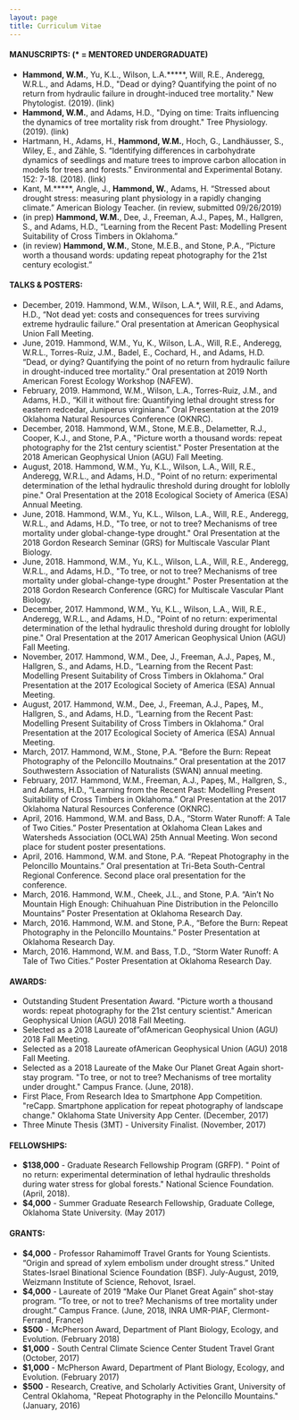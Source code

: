 ```yaml
---
layout: page
title: Curriculum Vitae
---
```


#### MANUSCRIPTS: (* = MENTORED UNDERGRADUATE)
- **Hammond, W.M.**, Yu, K.L., Wilson, L.A.*****, Will, R.E., Anderegg, W.R.L., and Adams, H.D., "Dead or dying? Quantifying the point of no return from hydraulic failure in drought-induced tree mortality." New Phytologist. (2019). (link)
- **Hammond, W.M.**, and Adams, H.D., "Dying on time: Traits influencing the dynamics of tree mortality risk from drought." Tree Physiology. (2019). (link)
- Hartmann, H., Adams, H., **Hammond, W.M.**, Hoch, G., Landhäusser, S., Wiley, E., and Zähle, S. “Identifying differences in carbohydrate dynamics of seedlings and mature trees to improve carbon allocation in models for trees and forests.” Environmental and Experimental Botany. 152: 7-18. (2018). (link)  
- Kant, M.*****, Angle, J., **Hammond, W.**, Adams, H. “Stressed about drought stress: measuring plant physiology in a rapidly changing climate.” American Biology Teacher. (in review, submitted 09/26/2019)  
- (in prep) **Hammond, W.M.**, Dee, J., Freeman, A.J., Papeş, M., Hallgren, S., and Adams, H.D., “Learning from the Recent Past: Modelling Present Suitability of Cross Timbers in Oklahoma.” 
- (in review) **Hammond, W.M.**, Stone, M.E.B., and Stone, P.A., “Picture worth a thousand words: updating repeat photography for the 21st century ecologist.”

#### TALKS & POSTERS:
- December, 2019. Hammond, W.M., Wilson, L.A.*, Will, R.E., and Adams, H.D., “Not dead yet: costs and consequences for trees surviving extreme hydraulic failure.” Oral presentation at American Geophysical Union Fall Meeting. 
- June, 2019. Hammond, W.M., Yu, K., Wilson, L.A., Will, R.E., Anderegg, W.R.L., Torres-Ruiz, J.M., Badel, E., Cochard, H., and Adams, H.D.  “Dead, or dying? Quantifying the point of no return from hydraulic failure in drought-induced tree mortality.” Oral presentation at 2019 North American Forest Ecology Workshop (NAFEW).
- February, 2019. Hammond, W.M., Wilson, L.A., Torres-Ruiz, J.M., and Adams, H.D., “Kill it without fire: Quantifying lethal drought stress for eastern redcedar, Juniperus virginiana.” Oral Presentation at the 2019 Oklahoma Natural Resources Conference (OKNRC).
- December, 2018. Hammond, W.M., Stone, M.E.B., Delametter, R.J., Cooper, K.J., and Stone, P.A., "Picture worth a thousand words: repeat photography for the 21st century scientist." Poster Presentation at the 2018 American Geophysical Union (AGU) Fall Meeting.
- August, 2018. Hammond, W.M., Yu, K.L., Wilson, L.A., Will, R.E., Anderegg, W.R.L., and Adams, H.D., "Point of no return: experimental determination of the lethal hydraulic threshold during drought for loblolly pine." Oral Presentation at the 2018 Ecological Society of America (ESA) Annual Meeting.
- June, 2018.  Hammond, W.M., Yu, K.L., Wilson, L.A., Will, R.E., Anderegg, W.R.L., and Adams, H.D., "To tree, or not to tree? Mechanisms of tree mortality under global-change-type drought." Oral Presentation at the 2018 Gordon Research Seminar (GRS) for Multiscale Vascular Plant Biology.
- June, 2018.  Hammond, W.M., Yu, K.L., Wilson, L.A., Will, R.E., Anderegg, W.R.L., and Adams, H.D., "To tree, or not to tree? Mechanisms of tree mortality under global-change-type drought." Poster Presentation at the 2018 Gordon Research Conference (GRC) for Multiscale Vascular Plant Biology.
- December, 2017. Hammond, W.M., Yu, K.L., Wilson, L.A., Will, R.E., Anderegg, W.R.L., and Adams, H.D., "Point of no return: experimental determination of the lethal hydraulic threshold during drought for loblolly pine." Oral Presentation at the 2017 American Geophysical Union (AGU) Fall Meeting. 
- November, 2017. Hammond, W.M., Dee, J., Freeman, A.J., Papeş, M., Hallgren, S., and Adams, H.D., “Learning from the Recent Past: Modelling Present Suitability of Cross Timbers in Oklahoma.” Oral Presentation at the 2017 Ecological Society of America (ESA) Annual Meeting.
- August, 2017. Hammond, W.M., Dee, J., Freeman, A.J., Papeş, M., Hallgren, S., and Adams, H.D., “Learning from the Recent Past: Modelling Present Suitability of Cross Timbers in Oklahoma.” Oral Presentation at the 2017 Ecological Society of America (ESA) Annual Meeting.
- March, 2017. Hammond, W.M., Stone, P.A. “Before the Burn: Repeat Photography of the Peloncillo Moutnains.” Oral presentation at the 2017 Southwestern Association of Naturalists (SWAN) annual meeting.
- February, 2017. Hammond, W.M., Freeman, A.J., Papeş, M., Hallgren, S., and Adams, H.D., “Learning from the Recent Past: Modelling Present Suitability of Cross Timbers in Oklahoma.” Oral Presentation at the 2017 Oklahoma Natural Resources Conference (OKNRC).
- April, 2016. Hammond, W.M. and Bass, D.A., “Storm Water Runoff: A Tale of Two Cities.” Poster Presentation at Oklahoma Clean Lakes and Watersheds Association (OCLWA) 25th Annual Meeting. Won second place for student poster presentations.
- April, 2016. Hammond, W.M. and Stone, P.A. “Repeat Photography in the Peloncillo Mountains.” Oral presentation at Tri-Beta South-Central Regional Conference. Second place oral presentation for the conference. 
- March, 2016. Hammond, W.M., Cheek, J.L., and Stone, P.A. “Ain’t No Mountain High Enough: Chihuahuan Pine Distribution in the Peloncillo Mountains” Poster Presentation at Oklahoma Research Day.
- March, 2016. Hammond, W.M. and Stone, P.A., “Before the Burn: Repeat Photography in the Peloncillo Mountains.” Poster Presentation at Oklahoma Research Day.
- March, 2016. Hammond, W.M. and Bass, T.D., “Storm Water Runoff: A Tale of Two Cities.” Poster Presentation at Oklahoma Research Day.

#### AWARDS:
- Outstanding Student Presentation Award. "Picture worth a thousand words: repeat photography for the 21st century scientist." American Geophysical Union (AGU) 2018 Fall Meeting.
- Selected as a 2018 Laureate of”ofAmerican Geophysical Union (AGU) 2018 Fall Meeting.
- Selected as a 2018 Laureate ofAmerican Geophysical Union (AGU) 2018 Fall Meeting.
- Selected as a 2018 Laureate of the Make Our Planet Great Again short-stay program. "To tree, or not to tree? Mechanisms of tree mortality under drought." Campus France. (June, 2018).
- First Place,  From Research Idea to Smartphone App Competition.   "reCapp. Smartphone application for repeat photography of landscape change." Oklahoma State University App Center. (December, 2017)
- Three Minute Thesis (3MT) - University Finalist. (November, 2017)

#### FELLOWSHIPS:
- **$138,000** - Graduate Research Fellowship Program (GRFP). " Point of no return: experimental determination of lethal hydraulic thresholds during water stress for global forests." National Science Foundation. (April, 2018).
- **$4,000** - Summer Graduate Research Fellowship, Graduate College, Oklahoma State University. (May 2017)

#### GRANTS:
- **$4,000** - Professor Rahamimoff Travel Grants for Young Scientists. “Origin and spread of xylem embolism under drought stress.”  United States-Israel Binational Science Foundation (BSF). July-August, 2019, Weizmann Institute of Science, Rehovot, Israel.
- **$4,000** - Laureate of 2019 “Make Our Planet Great Again” shot-stay program. “To tree, or not to tree? Mechanisms of tree mortality under drought.”  Campus France. (June, 2018, INRA UMR-PIAF, Clermont-Ferrand, France)
- **$500** - McPherson Award, Department of Plant Biology, Ecology, and Evolution. (February 2018)
- **$1,000** - South Central Climate Science Center Student Travel Grant (October, 2017)
- **$1,000** - McPherson Award, Department of Plant Biology, Ecology, and Evolution. (February 2017)
- **$500** - Research, Creative, and Scholarly Activities Grant, University of Central Oklahoma, "Repeat Photography in the Peloncillo Mountains." (January, 2016)
